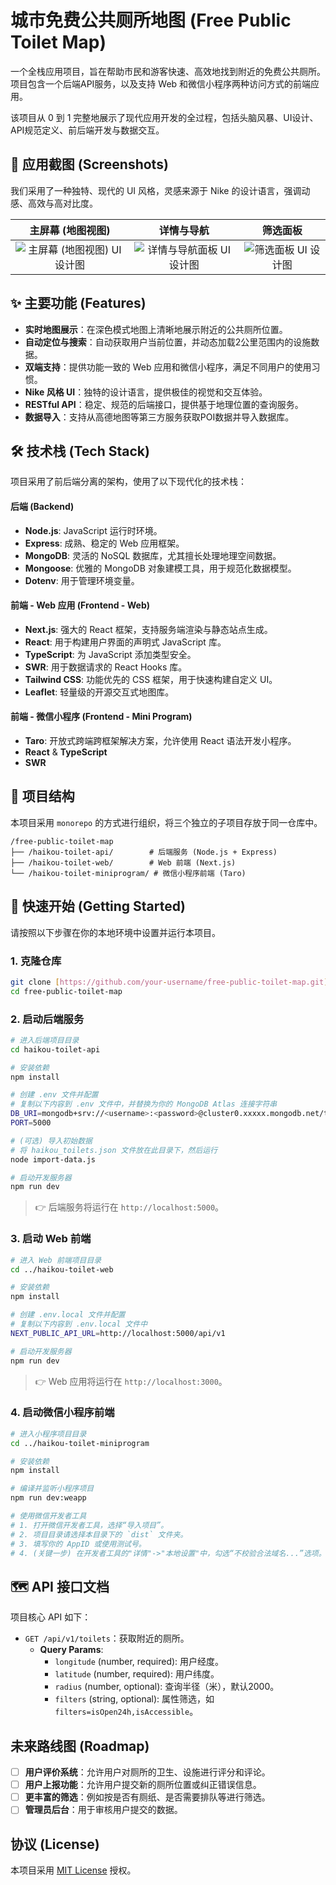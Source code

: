 # 城市免费公共厕所地图 (Free Public Toilet Map)

一个全栈应用项目，旨在帮助市民和游客快速、高效地找到附近的免费公共厕所。项目包含一个后端API服务，以及支持 Web 和微信小程序两种访问方式的前端应用。

该项目从 0 到 1 完整地展示了现代应用开发的全过程，包括头脑风暴、UI设计、API规范定义、前后端开发与数据交互。

## 📸 应用截图 (Screenshots)

我们采用了一种独特、现代的 UI 风格，灵感来源于 Nike 的设计语言，强调动感、高效与高对比度。

| 主屏幕 (地图视图) | 详情与导航 | 筛选面板 |
| :---: | :---: | :---: |
| ![主屏幕 (地图视图) UI 设计图](https://storage.googleapis.com/gemini-prod/images/56aa3f1d-f8ad-44b0-a5cd-659f8ed1c738) | ![详情与导航面板 UI 设计图](https://storage.googleapis.com/gemini-prod/images/3a104f7c-54a8-4c80-be36-394017de8708) | ![筛选面板 UI 设计图](https://storage.googleapis.com/gemini-prod/images/b2ff4eb5-502a-4ce6-a6c3-9828de3161c5) |


## ✨ 主要功能 (Features)

* **实时地图展示**：在深色模式地图上清晰地展示附近的公共厕所位置。
* **自动定位与搜索**：自动获取用户当前位置，并动态加载2公里范围内的设施数据。
* **双端支持**：提供功能一致的 Web 应用和微信小程序，满足不同用户的使用习惯。
* **Nike 风格 UI**：独特的设计语言，提供极佳的视觉和交互体验。
* **RESTful API**：稳定、规范的后端接口，提供基于地理位置的查询服务。
* **数据导入**：支持从高德地图等第三方服务获取POI数据并导入数据库。

## 🛠️ 技术栈 (Tech Stack)

项目采用了前后端分离的架构，使用了以下现代化的技术栈：

#### **后端 (Backend)**
* **Node.js**: JavaScript 运行时环境。
* **Express**: 成熟、稳定的 Web 应用框架。
* **MongoDB**: 灵活的 NoSQL 数据库，尤其擅长处理地理空间数据。
* **Mongoose**: 优雅的 MongoDB 对象建模工具，用于规范化数据模型。
* **Dotenv**: 用于管理环境变量。

#### **前端 - Web 应用 (Frontend - Web)**
* **Next.js**: 强大的 React 框架，支持服务端渲染与静态站点生成。
* **React**: 用于构建用户界面的声明式 JavaScript 库。
* **TypeScript**: 为 JavaScript 添加类型安全。
* **SWR**: 用于数据请求的 React Hooks 库。
* **Tailwind CSS**: 功能优先的 CSS 框架，用于快速构建自定义 UI。
* **Leaflet**: 轻量级的开源交互式地图库。

#### **前端 - 微信小程序 (Frontend - Mini Program)**
* **Taro**: 开放式跨端跨框架解决方案，允许使用 React 语法开发小程序。
* **React** & **TypeScript**
* **SWR**

## 📂 项目结构

本项目采用 `monorepo` 的方式进行组织，将三个独立的子项目存放于同一仓库中。

```
/free-public-toilet-map
├── /haikou-toilet-api/        # 后端服务 (Node.js + Express)
├── /haikou-toilet-web/        # Web 前端 (Next.js)
└── /haikou-toilet-miniprogram/ # 微信小程序前端 (Taro)
```

## 🚀 快速开始 (Getting Started)

请按照以下步骤在你的本地环境中设置并运行本项目。

### 1. 克隆仓库
```bash
git clone [https://github.com/your-username/free-public-toilet-map.git](https://github.com/your-username/free-public-toilet-map.git)
cd free-public-toilet-map
```

### 2. 启动后端服务
```bash
# 进入后端项目目录
cd haikou-toilet-api

# 安装依赖
npm install

# 创建 .env 文件并配置
# 复制以下内容到 .env 文件中，并替换为你的 MongoDB Atlas 连接字符串
DB_URI=mongodb+srv://<username>:<password>@cluster0.xxxxx.mongodb.net/toilet-map?retryWrites=true&w=majority
PORT=5000

# (可选) 导入初始数据
# 将 haikou_toilets.json 文件放在此目录下，然后运行
node import-data.js

# 启动开发服务器
npm run dev
```
> 👉 后端服务将运行在 `http://localhost:5000`。

### 3. 启动 Web 前端
```bash
# 进入 Web 前端项目目录
cd ../haikou-toilet-web

# 安装依赖
npm install

# 创建 .env.local 文件并配置
# 复制以下内容到 .env.local 文件中
NEXT_PUBLIC_API_URL=http://localhost:5000/api/v1

# 启动开发服务器
npm run dev
```
> 👉 Web 应用将运行在 `http://localhost:3000`。

### 4. 启动微信小程序前端
```bash
# 进入小程序项目目录
cd ../haikou-toilet-miniprogram

# 安装依赖
npm install

# 编译并监听小程序项目
npm run dev:weapp

# 使用微信开发者工具
# 1. 打开微信开发者工具，选择“导入项目”。
# 2. 项目目录请选择本目录下的 `dist` 文件夹。
# 3. 填写你的 AppID 或使用测试号。
# 4. (关键一步) 在开发者工具的"详情"->"本地设置"中，勾选“不校验合法域名...”选项。
```

## 🗺️ API 接口文档

项目核心 API 如下：

* `GET /api/v1/toilets`：获取附近的厕所。
    * **Query Params**:
        * `longitude` (number, required): 用户经度。
        * `latitude` (number, required): 用户纬度。
        * `radius` (number, optional): 查询半径（米），默认2000。
        * `filters` (string, optional): 属性筛选，如 `filters=isOpen24h,isAccessible`。

## 未来路线图 (Roadmap)

* [ ] **用户评价系统**：允许用户对厕所的卫生、设施进行评分和评论。
* [ ] **用户上报功能**：允许用户提交新的厕所位置或纠正错误信息。
* [ ] **更丰富的筛选**：例如按是否有厕纸、是否需要排队等进行筛选。
* [ ] **管理员后台**：用于审核用户提交的数据。

## 协议 (License)

本项目采用 [MIT License](https://opensource.org/licenses/MIT) 授权。
